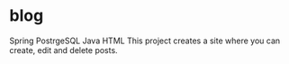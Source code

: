 # blog
Spring
PostrgeSQL
Java
HTML
This project creates a site where you can create, edit and delete posts.

